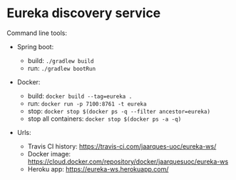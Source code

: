 # Eureka discovery service

Command line tools:
* Spring boot:
    * build: `./gradlew build`
    * run: `./gradlew bootRun`
* Docker:
    * build: `docker build --tag=eureka .`
    * run: `docker run -p 7100:8761 -t eureka`
    * stop: `docker stop $(docker ps -q --filter ancestor=eureka)`
    * stop all containers: `docker stop $(docker ps -a -q)`

* Urls:
    * Travis CI history: https://travis-ci.com/jaarques-uoc/eureka-ws/
    * Docker image: https://cloud.docker.com/repository/docker/jaarquesuoc/eureka-ws
    * Heroku app: https://eureka-ws.herokuapp.com/
